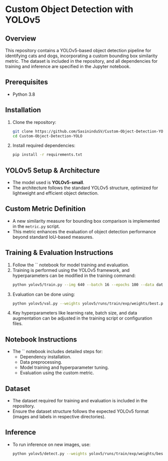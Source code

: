 # Custom Object Detection with YOLOv5

## Overview

This repository contains a YOLOv5-based object detection pipeline for identifying cats and dogs, incorporating a custom bounding box similarity metric. The dataset is included in the repository, and all dependencies for training and inference are specified in the Jupyter notebook.

## Prerequisites

- Python 3.8

## Installation

1. Clone the repository:
   ```bash
   git clone https://github.com/SasininduSV/Custom-Object-Detection-YOLO.git
   cd Custom-Object-Detection-YOLO
   ```
2. Install required dependencies:
   ```bash
   pip install -r requirements.txt
   ```

## YOLOv5 Setup & Architecture

- The model used is **YOLOv5-small**.
- The architecture follows the standard YOLOv5 structure, optimized for lightweight and efficient object detection.

## Custom Metric Definition

- A new similarity measure for bounding box comparison is implemented in the `metric.py` script.
- This metric enhances the evaluation of object detection performance beyond standard IoU-based measures.

## Training & Evaluation Instructions

1. Follow the \`\` notebook for model training and evaluation.
2. Training is performed using the YOLOv5 framework, and hyperparameters can be modified in the training command:
   ```bash
   python yolov5/train.py --img 640 --batch 16 --epochs 100 --data dataset/data.yaml --weights yolov5s.pt --device 0
   ```
3. Evaluation can be done using:
   ```bash
   python yolov5/val.py --weights yolov5/runs/train/exp/weights/best.pt --data dataset/data.yaml --img 640 --task test --device 0
   ```
4. Key hyperparameters like learning rate, batch size, and data augmentation can be adjusted in the training script or configuration files.

## Notebook Instructions

- The \`\` notebook includes detailed steps for:
  - Dependency installation.
  - Data preprocessing.
  - Model training and hyperparameter tuning.
  - Evaluation using the custom metric.

## Dataset

- The dataset required for training and evaluation is included in the repository.
- Ensure the dataset structure follows the expected YOLOv5 format (images and labels in respective directories).

## Inference

- To run inference on new images, use:
  ```bash
  python yolov5/detect.py --weights yolov5/runs/train/exp/weights/best.pt --source /path/to/image.jpg --img 640 --conf 0.4
  ```

